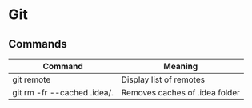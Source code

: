 # Git

## Commands

Command    | Meaning
-----------|----------
git remote | Display list of remotes
git rm -fr --cached .idea/. | Removes caches of .idea folder
